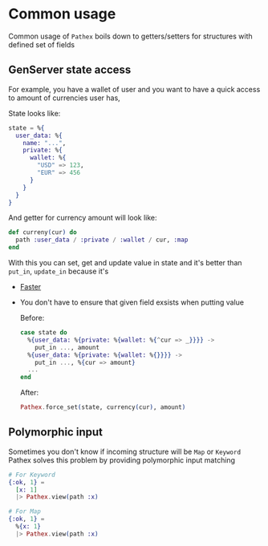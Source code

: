 # Common usage

Common usage of `Pathex` boils down to getters/setters for structures with defined set of fields

## GenServer state access

For example, you have a wallet of user and you want to have a quick access to amount of currencies user has,

State looks like:

```elixir
state = %{
  user_data: %{
    name: "...",
    private: %{
      wallet: %{
        "USD" => 123,
        "EUR" => 456
      }
    }
  }
}
```

And getter for currency amount will look like:

```elixir
def curreny(cur) do
  path :user_data / :private / :wallet / cur, :map
end
```

With this you can set, get and update value in state and it's better than
`put_in`, `update_in` because it's

* [Faster](https://github.com/hissssst/pathex_bench)
* You don't have to ensure that given field exsists when putting value

  Before:
  ```elixir
  case state do
    %{user_data: %{private: %{wallet: %{^cur => _}}}} ->
      put_in ..., amount
    %{user_data: %{private: %{wallet: %{}}}} ->
      put_in ..., %{cur => amount}
    ...
  end
  ```

  After:
  ```elixir
  Pathex.force_set(state, currency(cur), amount)
  ```

## Polymorphic input

Sometimes you don't know if incoming structure will be `Map` or `Keyword`
Pathex solves this problem by providing polymorphic input matching

```elixir
# For Keyword
{:ok, 1} =
  [x: 1]
  |> Pathex.view(path :x)

# For Map
{:ok, 1} =
  %{x: 1}
  |> Pathex.view(path :x)
```
